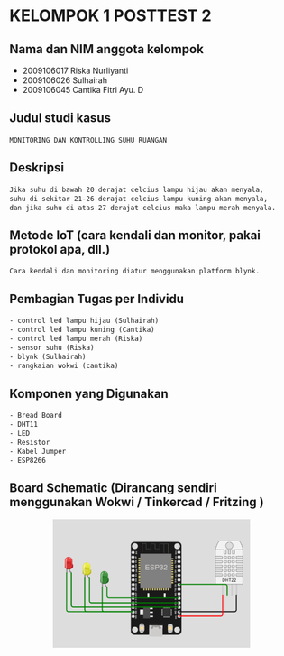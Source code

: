 # KELOMPOK 1 POSTTEST 2

## Nama dan NIM anggota kelompok
- 2009106017  Riska Nurliyanti
- 2009106026  Sulhairah
- 2009106045  Cantika Fitri Ayu. D

## Judul studi kasus
    MONITORING DAN KONTROLLING SUHU RUANGAN
    
## Deskripsi
    Jika suhu di bawah 20 derajat celcius lampu hijau akan menyala, 
    suhu di sekitar 21-26 derajat celcius lampu kuning akan menyala, 
    dan jika suhu di atas 27 derajat celcius maka lampu merah menyala.
    
## Metode IoT (cara kendali dan monitor, pakai protokol apa, dll.)
    Cara kendali dan monitoring diatur menggunakan platform blynk.
    
## Pembagian Tugas per Individu
    - control led lampu hijau (Sulhairah)
    - control led lampu kuning (Cantika)
    - control led lampu merah (Riska)
    - sensor suhu (Riska)
    - blynk (Sulhairah)
    - rangkaian wokwi (cantika)
    
## Komponen yang Digunakan
    - Bread Board
    - DHT11
    - LED
    - Resistor
    - Kabel Jumper
    - ESP8266
    
## Board Schematic (Dirancang sendiri menggunakan Wokwi / Tinkercad / Fritzing )
<p align="center">
  <img src="rangkaianwokwi.png" width="350" title="rangkaian wokwi posttest 2">
</p>
